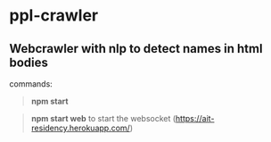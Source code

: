 # ppl-crawler

## Webcrawler with nlp to detect names in html bodies

commands: 

>**npm start** 

>**npm start web** to start the websocket (https://ait-residency.herokuapp.com/)



